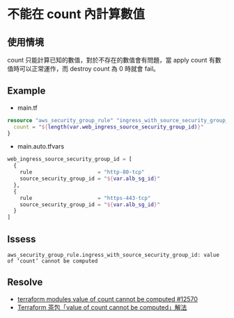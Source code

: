 # 不能在 count 內計算數值

## 使用情境

count 只能計算已知的數值，對於不存在的數值會有問題，當 apply count 有數值時可以正常運作，而 destroy count 為 0 時就會 fail。

## Example

- main.tf
```terraform
resource "aws_security_group_rule" "ingress_with_source_security_group_id" {
  count = "${length(var.web_ingress_source_security_group_id)}"
}
```

- main.auto.tfvars
```terraform
web_ingress_source_security_group_id = [
  {
    rule                     = "http-80-tcp"
    source_security_group_id = "${var.alb_sg_id}"
  },
  {
    rule                     = "https-443-tcp"
    source_security_group_id = "${var.alb_sg_id}"
  }
]
```

## Issess

```
aws_security_group_rule.ingress_with_source_security_group_id: value of ‘count’ cannot be computed
```

## Resolve

- [terraform modules value of count cannot be computed #12570](https://github.com/hashicorp/terraform/issues/12570)
- [Terraform 茶包「value of count cannot be computed」解法](https://shazi.info/terraform-%E8%8C%B6%E5%8C%85%E3%80%8Cvalue-of-count-cannot-be-computed%E3%80%8D%E8%A7%A3%E6%B3%95/)